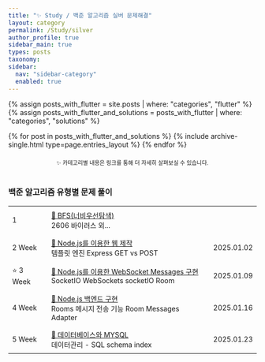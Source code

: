 ```yaml
---
title: "✨ Study / 백준 알고리즘 실버 문제해결"
layout: category
permalink: /Study/silver
author_profile: true
sidebar_main: true
types: posts
taxonomy:
sidebar:
  nav: "sidebar-category"
  enabled: true
---
```


{% assign posts_with_flutter = site.posts | where: "categories", "flutter" %}
{% assign posts_with_flutter_and_solutions = posts_with_flutter | where: "categories", "solutions" %}

{% for post in posts_with_flutter_and_solutions %}
  {% include archive-single.html type=page.entries_layout %}
{% endfor %}

<div style="text-align: center; margin-top: 20px; font-size: 80%;">
  <span>✨ 카테고리별 내용은 링크를 통해 더 자세히 살펴보실 수 있습니다.</span>
</div>

<br/>


### 백준 알고리즘 유형별 문제 풀이

<table style="width: 100%; border-collapse: collapse; text-align: left; font-size: 14px;">
  <tbody>
    <tr>
      <td style="padding: 8px;">1</td>
      <td style="padding: 8px;"><a href="/Study/algorithm/silver">📝 BFS(너비우선탐색)</a><br>
      <span class="tag-box">2606 바이러스 외...</span>
    </tr>
    <tr>
      <td style="padding: 8px;">2 Week</td>
      <td style="padding: 8px;"><a href="/Study/codeit-details/2week">📝 Node.js를 이용한 웹 제작</a><br>
      <span class="tag-box">템플릿 엔진</span>
      <span class="tag-box">Express</span>
      <span class="tag-box">GET vs POST</span>
      </td>
      <td style="padding: 8px;">2025.01.02</td>
    </tr>
    <tr>
      <td style="padding: 8px;">⭐ 3 Week</td>
      <td style="padding: 8px;"><a href="/Study/codeit-details/3week">📝 Node.js를 이용한 WebSocket Messages 구현 <br></a>
      <span class="tag-box">SocketIO</span>
      <span class="tag-box">WebSockets</span>
      <span class="tag-box">socketIO Room</span>
      </td>
      <td style="padding: 8px;">2025.01.09</td>
    </tr>
    <tr>
      <td style="padding: 8px;">4 Week</td>
      <td style="padding: 8px;"><a href="/Study/codeit-details/4week">📝 Node.js 백엔드 구현 <br></a>
      <span class="tag-box">Rooms</span>
      <span class="tag-box">메시지 전송 기능</span>
      <span class="tag-box">Room Messages</span>
      <span class="tag-box">Adapter</span>
      </td>
      <td style="padding: 8px;">2025.01.16</td>
    </tr>
    <tr>
      <td style="padding: 8px;">5 Week</td>
      <td style="padding: 8px;"><a href="/Study/codeit-details/5week">📝 데이터베이스와 MYSQL</a><br>
      <span class="tag-box">데이터관리 - SQL</span>
      <span class="tag-box">schema</span>
      <span class="tag-box">index</span>
      </td>  
      <td style="padding: 8px;">2025.01.23</td>
    </tr>
  </tbody>
</table>

<br/>
